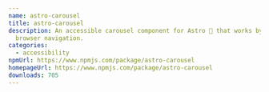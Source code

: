 ```yaml
---
name: astro-carousel
title: astro-carousel
description: An accessible carousel component for Astro 🚀 that works by using
  browser navigation.
categories:
  - accessibility
npmUrl: https://www.npmjs.com/package/astro-carousel
homepageUrl: https://www.npmjs.com/package/astro-carousel
downloads: 705
---
```

